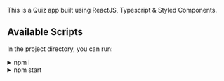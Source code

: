 This is a Quiz app built using ReactJS, Typescript & Styled Components.

## Available Scripts

In the project directory, you can run:

<details>
    <summary>npm i</summary>
    <p>Installs all the dependencies</p>
</details>

<details>
    <summary>npm start</summary>
    <p>It starts the app</p>
</details>
